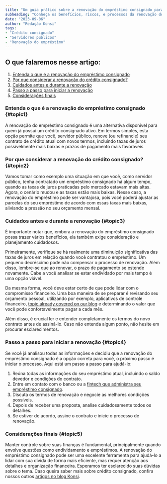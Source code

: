 ```yaml
---
title: "Um guia prático sobre a renovação do empréstimo consignado para servidores públicos"
subheading: "Conheça os benefícios, riscos, e processos da renovação do crédito consignado de maneira segura e inteligente"
date: "2023-09-06"
author: "Redação Konsi"
tags:
- "Crédito consignado"
- "Servidores públicos"
- "Renovação do empréstimo"
---
```


## O que falaremos nesse artigo:

1. [Entenda o que é a renovação do empréstimo consignado](#topic1)
2. [Por que considerar a renovação do crédito consignado?](#topic2)
3. [Cuidados antes e durante a renovação](#topic3)
4. [Passo a passo para iniciar a renovação](#topic4)
5. [Considerações finais](#topic5)

### Entenda o que é a renovação do empréstimo consignado {#topic1}

A renovação do empréstimo consignado é uma alternativa disponível para quem já possui um crédito consignado ativo. Em termos simples, esta opção permite que você, servidor público, renove (ou refinancie) seu contrato de crédito atual com novos termos, incluindo taxas de juros possivelmente mais baixas e prazos de pagamento mais favoráveis.

### Por que considerar a renovação do crédito consignado? {#topic2}

Vamos tomar como exemplo uma situação em que você, como servidor público, tenha contratado um empréstimo consignado há algum tempo, quando as taxas de juros praticadas pelo mercado estavam mais altas. Agora, o cenário mudou e as taxas estão mais baixas. Nesse caso, a renovação do empréstimo pode ser vantajosa, pois você poderá ajustar as parcelas do seu empréstimo de acordo com essas taxas mais baixas, aliviando a pressão no seu orçamento mensal.

### Cuidados antes e durante a renovação {#topic3}

É importante notar que, embora a renovação do empréstimo consignado possa trazer vários benefícios, ela também exige consideração e planejamento cuidadosos.

Primeiramente, verifique se há realmente uma diminuição significativa das taxas de juros em relação quando você contratou o empréstimo. Um pequeno decréscimo pode não compensar o processo de renovação. Além disso, lembre-se que ao renovar, o prazo de pagamento se estende novamente. Cabe a você analisar se estar endividado por mais tempo é uma opção viável.

Da mesma forma, você deve estar certo de que pode lidar com o compromisso financeiro. Uma boa maneira de se preparar é revisando seu orçamento pessoal, utilizando por exemplo, aplicativos de controle financeiro, [topic already covered on our blog](https://konsi.com.br/Applicativo-de-controle-financeiro-confira-otimas-opcoes) e determinando o valor que você pode confortavelmente pagar a cada mês.

Além disso, é crucial ler e entender completamente os termos do novo contrato antes de assiná-lo. Caso não entenda algum ponto, não hesite em procurar esclarecimentos.

### Passo a passo para iniciar a renovação {#topic4}

Se você já analisou todas as informações e decidiu que a renovação do empréstimo consignado é a opção correta para você, o próximo passo é iniciar o processo. Aqui está um passo a passo para ajudá-lo:

1. Reúna todas as informações do seu empréstimo atual, incluindo o saldo devedor e condições do contrato.
2. Entre em contato com o banco ou a [fintech que administra seu empréstimo consignado](https://konsi.com.br/).
3. Discuta os termos de renovação e negocie as melhores condições possíveis.
4. Depois de receber uma proposta, analise cuidadosamente todos os detalhes.
5. Se estiver de acordo, assine o contrato e inicie o processo de renovação.

### Considerações finais {#topic5}

Manter controle sobre suas finanças é fundamental, principalmente quando envolve questões como endividamento e empréstimos. A renovação do empréstimo consignado pode ser uma excelente ferramenta para ajudá-lo a lidar com sua dívida de forma mais eficiente, mas requer atenção aos detalhes e organização financeira. Esperamos ter esclarecido suas dúvidas sobre o tema. Caso queira saber mais sobre crédito consignado, confira nossos outros [artigos no blog Konsi](https://konsi.com.br/postagens).